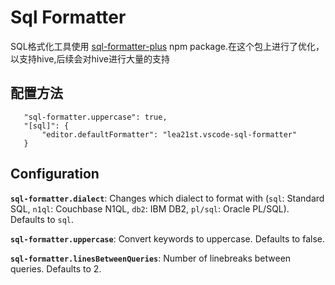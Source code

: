 # Sql Formatter

SQL格式化工具使用 [sql-formatter-plus](https://github.com/kufii/sql-formatter-plus) npm package.在这个包上进行了优化，以支持hive,后续会对hive进行大量的支持

## 配置方法
 ```
    "sql-formatter.uppercase": true,
    "[sql]": {
        "editor.defaultFormatter": "lea21st.vscode-sql-formatter"
    }
 ```
 
## Configuration

**`sql-formatter.dialect`**: Changes which dialect to format with (`sql`: Standard SQL, `n1ql`: Couchbase N1QL, `db2`: IBM DB2, `pl/sql`: Oracle PL/SQL). Defaults to `sql`.

**`sql-formatter.uppercase`**: Convert keywords to uppercase. Defaults to false.

**`sql-formatter.linesBetweenQueries`**: Number of linebreaks between queries. Defaults to 2.
